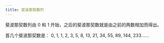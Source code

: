 ```yaml
---
title: 斐波那契数列
---
```


斐波那契数列由 0 和 1 开始，之后的斐波那契数就是由之前的两数相加而得出。

首几个斐波那契数是： 0, 1, 1, 2, 3, 5, 8, 13, 21, 34, 55, 89, 144, 233……
